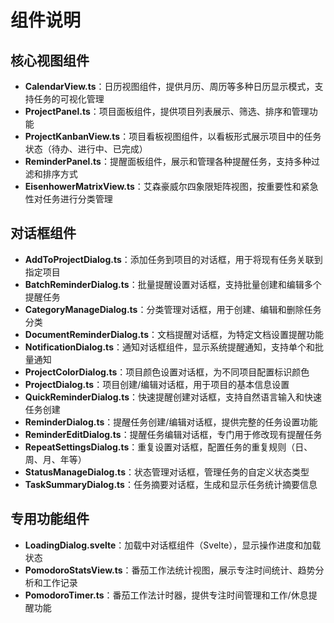 # 组件说明

## 核心视图组件
- **CalendarView.ts**：日历视图组件，提供月历、周历等多种日历显示模式，支持任务的可视化管理
- **ProjectPanel.ts**：项目面板组件，提供项目列表展示、筛选、排序和管理功能
- **ProjectKanbanView.ts**：项目看板视图组件，以看板形式展示项目中的任务状态（待办、进行中、已完成）
- **ReminderPanel.ts**：提醒面板组件，展示和管理各种提醒任务，支持多种过滤和排序方式
- **EisenhowerMatrixView.ts**：艾森豪威尔四象限矩阵视图，按重要性和紧急性对任务进行分类管理

## 对话框组件
- **AddToProjectDialog.ts**：添加任务到项目的对话框，用于将现有任务关联到指定项目
- **BatchReminderDialog.ts**：批量提醒设置对话框，支持批量创建和编辑多个提醒任务
- **CategoryManageDialog.ts**：分类管理对话框，用于创建、编辑和删除任务分类
- **DocumentReminderDialog.ts**：文档提醒对话框，为特定文档设置提醒功能
- **NotificationDialog.ts**：通知对话框组件，显示系统提醒通知，支持单个和批量通知
- **ProjectColorDialog.ts**：项目颜色设置对话框，为不同项目配置标识颜色
- **ProjectDialog.ts**：项目创建/编辑对话框，用于项目的基本信息设置
- **QuickReminderDialog.ts**：快速提醒创建对话框，支持自然语言输入和快速任务创建
- **ReminderDialog.ts**：提醒任务创建/编辑对话框，提供完整的任务设置功能
- **ReminderEditDialog.ts**：提醒任务编辑对话框，专门用于修改现有提醒任务
- **RepeatSettingsDialog.ts**：重复设置对话框，配置任务的重复规则（日、周、月、年等）
- **StatusManageDialog.ts**：状态管理对话框，管理任务的自定义状态类型
- **TaskSummaryDialog.ts**：任务摘要对话框，生成和显示任务统计摘要信息

## 专用功能组件
- **LoadingDialog.svelte**：加载中对话框组件（Svelte），显示操作进度和加载状态
- **PomodoroStatsView.ts**：番茄工作法统计视图，展示专注时间统计、趋势分析和工作记录
- **PomodoroTimer.ts**：番茄工作法计时器，提供专注时间管理和工作/休息提醒功能